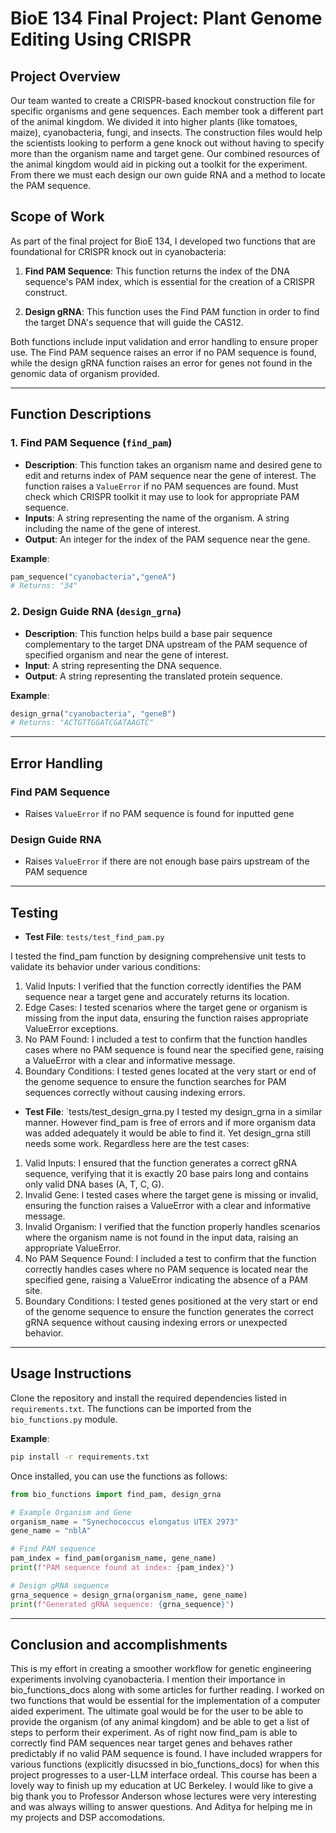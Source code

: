 
# BioE 134 Final Project: Plant Genome Editing Using CRISPR 

## Project Overview

Our team wanted to create a CRISPR-based knockout construction file for specific organisms and gene sequences. Each member took a different part of the animal kingdom. We divided it into higher plants (like tomatoes, maize), cyanobacteria, fungi, and insects. The construction files would help the scientists looking to perform a gene knock out without having to specify more than the organism name and target gene. Our combined resources of the animal kingdom would aid in picking out a toolkit for the experiment. From there we must each design our own guide RNA and a method to locate the PAM sequence. 


## Scope of Work

As part of the final project for BioE 134, I developed two functions that are foundational for CRISPR knock out in cyanobacteria:

1. **Find PAM Sequence**: This function returns the index of the DNA sequence's PAM index, which is  essential for the creation of a CRISPR construct.
   
2. **Design gRNA**: This function uses the Find PAM function in order to find the target DNA's sequence that will guide the CAS12.

Both functions include input validation and error handling to ensure proper use. The Find PAM sequence raises an error if no PAM sequence is found, while the design gRNA function raises an error for genes not found in the genomic data of organism provided.

---

## Function Descriptions

### 1. Find PAM Sequence (`find_pam`)

- **Description**: This function takes an organism name and desired gene to edit and returns index of PAM sequence near the gene of interest. The function raises a `ValueError` if no PAM sequences are found. Must check which CRISPR toolkit it may use to look for appropriate PAM sequence. 
- **Inputs**: A string representing the name of the organism. A string including the name of the gene of interest. 
- **Output**: An integer for the index of the PAM sequence near the gene. 

**Example**:
```python
pam_sequence("cyanobacteria","geneA")
# Returns: "34"
```

### 2. Design Guide RNA  (`design_grna`)

- **Description**: This function helps build a base pair sequence complementary to the target DNA upstream of the PAM sequence of specified organism and near the gene of interest.
- **Input**: A string representing the DNA sequence.
- **Output**: A string representing the translated protein sequence.

**Example**:
```python
design_grna("cyanobacteria", "geneB")
# Returns: "ACTGTTGGATCGATAAGTC"
```

---

## Error Handling

### Find PAM Sequence
- Raises `ValueError` if no PAM sequence is found for inputted gene

### Design Guide RNA
- Raises `ValueError` if there are not enough base pairs upstream of the PAM sequence

---

## Testing

- **Test File**: `tests/test_find_pam.py`

I tested the find_pam function by designing comprehensive unit tests to validate its behavior under various conditions:

1. Valid Inputs: I verified that the function correctly identifies the PAM sequence near a target gene and accurately returns its location.
2. Edge Cases: I tested scenarios where the target gene or organism is missing from the input data, ensuring the function raises appropriate ValueError exceptions.
3. No PAM Found: I included a test to confirm that the function handles cases where no PAM sequence is found near the specified gene, raising a ValueError with a clear and informative message.
5. Boundary Conditions: I tested genes located at the very start or end of the genome sequence to ensure the function searches for PAM sequences correctly without causing indexing errors.

- **Test File**: `tests/test_design_grna.py
I tested my design_grna in a similar manner. However find_pam is free of errors and if more organism data was added adequately it would be able to find it. Yet design_grna still needs some work. Regardless here are the test cases: 

1. Valid Inputs: I ensured that the function generates a correct gRNA sequence, verifying that it is exactly 20 base pairs long and contains only valid DNA bases (A, T, C, G).
2. Invalid Gene: I tested cases where the target gene is missing or invalid, ensuring the function raises a ValueError with a clear and informative message.
3. Invalid Organism: I verified that the function properly handles scenarios where the organism name is not found in the input data, raising an appropriate ValueError.
4. No PAM Sequence Found: I included a test to confirm that the function correctly handles cases where no PAM sequence is located near the specified gene, raising a ValueError indicating the absence of a PAM site.
5. Boundary Conditions: I tested genes positioned at the very start or end of the genome sequence to ensure the function generates the correct gRNA sequence without causing indexing errors or unexpected behavior.


---

## Usage Instructions

Clone the repository and install the required dependencies listed in `requirements.txt`. The functions can be imported from the `bio_functions.py` module.

**Example**:

```bash
pip install -r requirements.txt
```

Once installed, you can use the functions as follows:

```python
from bio_functions import find_pam, design_grna

# Example Organism and Gene
organism_name = "Synechococcus elongatus UTEX 2973"
gene_name = "nblA"

# Find PAM sequence
pam_index = find_pam(organism_name, gene_name)
print(f"PAM sequence found at index: {pam_index}")

# Design gRNA sequence
grna_sequence = design_grna(organism_name, gene_name)
print(f"Generated gRNA sequence: {grna_sequence}")
```

---

## Conclusion and accomplishments
This is my effort in creating a smoother workflow for genetic engineering experiments involving cyanobacteria. I mention their importance in bio_functions_docs along with some articles for further reading. I worked on two functions that would be essential for the implementation of a computer aided experiment. The ultimate goal would be for the user to be able to provide the organism (of any animal kingdom) and be able to get a list of steps to perform their experiment. As of right now find_pam is able to correctly find PAM sequences near target genes and behaves rather predictably if no valid PAM sequence is found. I have included wrappers for various functions (explicitly disucssed in bio_functions_docs) for when this project progresses to a user-LLM interface ordeal. 
This course has been a lovely way to finish up my education at UC Berkeley. I would like to give a big thank you to Professor Anderson whose lectures were very interesting and was always willing to answer questions. And Aditya for helping me in my projects and DSP accomodations. 

